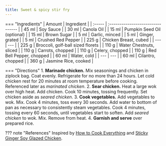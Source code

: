 ```yaml
---
title: Sweet & spicy stir fry
---
```

=== "Ingredients"
    | Amount | Ingredient                        |
    | :----- | :-------------------------------- |
    | 45 ml  | Soy Sauce                         |
    | 30 ml  | Canola Oil                        |
    | 15 ml  | Pumpkin Seed Oil (optional)       |
    | 15 ml  | Brown Sugar                       |
    | 5 ml   | Garlic, minced                    |
    | 5 ml   | Ginger, grated                    |
    | 5 ml   | Crushed Red Pepper                |
    | 225 g  | Chicken Breast, cubed             |
    | ---    | ---                               |
    | 225 g  | Broccoli, golf-ball sized florets |
    | 110 g  | Water Chestnuts, sliced           |
    | 110 g  | Carrots, chopped                  |
    | 110 g  | Celery, chopped                   |
    | 110 g  | Red Bell Pepper, chopped          |
    | 60 ml  | Water, cold                       |
    | ---    | ---                               |
    | 60 ml  | Cilantro, chopped                 |
    | 360 g  | Jasmine Rice, cooked              |

=== "Directions"
    1. **Marinade chicken.** Mix seasonings and chicken in ziplock bag. Coat evenly. Refrigerate for no more than 24 hours. Let cold chicken rest for 20 minutes at room temperature before cooking. Referenced later as *marinated chicken*.
    2. **Sear chicken.** Heat a large wok over high heat. Add chicken. Cook 10 minutes, tossing frequently. Set chicken aside as *seared chicken*.
    3. **Cook vegetables.** Add vegetables to wok. Mix. Cook 4 minutes, toss every 30 seconds. Add water to bottom of pan as necessary to consistently steam vegetables. Cook 4 minutes, tossing every 60 seconds, until vegetables start to soften. Add *seared chicken* to wok. Mix. Remove from heat.
    4. **Garnish and serve** over prepared rice.


??? note "References"
    Inspired by [How to Cook Everything](https://www.amazon.com/How-Cook-Everything-Recipes-Anniversary/dp/0764578650) and [Sticky Ginger Soy Glazed Chicken](https://www.budgetbytes.com/sticky-ginger-soy-glazed-chicken/).
